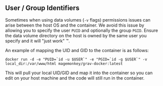 ## User / Group Identifiers
Sometimes when using data volumes (`-v` flags) permissions issues can arise between the host OS and the container. We avoid this issue by allowing you to specify the user `PUID` and optionally the group `PGID`. Ensure the data volume directory on the host is owned by the same user you specify and it will "just work" ™.

An example of mapping the UID and GID to the container is as follows:
```
docker run -d -e "PUID=`id -u $USER`" -e "PGID=`id -g $USER`" -v local_dir:/var/www/html magemonkey/grav-docker:latest
```
This will pull your local UID/GID and map it into the container so you can edit on your host machine and the code will still run in the container.
